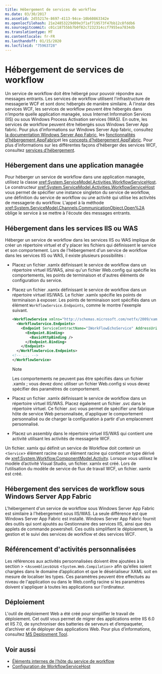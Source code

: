 ```yaml
---
title: Hébergement de services de workflow
ms.date: 03/30/2017
ms.assetid: 2d55217e-8697-4113-94ce-10b60863342e
ms.openlocfilehash: 21e24853229d09e3f1af719573f47bb12c8fddb6
ms.sourcegitcommit: c01c18755bb7b0f82c7232314ccf7955ea7834db
ms.translationtype: MT
ms.contentlocale: fr-FR
ms.lasthandoff: 01/15/2020
ms.locfileid: "75963728"
---
```

# <a name="hosting-workflow-services"></a>Hébergement de services de workflow

Un service de workflow doit être hébergé pour pouvoir répondre aux messages entrants. Les services de workflow utilisent l'infrastructure de messagerie WCF et sont donc hébergés de manière similaire. À l’instar des services WCF, les services de workflow peuvent être hébergés dans n’importe quelle application managée, sous Internet Information Services (IIS) ou sous Windows Process Activation services (WAS). En outre, les services de workflow peuvent être hébergés sous Windows Server App fabric. Pour plus d’informations sur Windows Server App fabric, consultez [la documentation Windows Server App Fabric](https://docs.microsoft.com/previous-versions/appfabric/ff384253(v=azure.10)), les [fonctionnalités d’hébergement AppFabric](https://docs.microsoft.com/previous-versions/appfabric/ee677189(v=azure.10))et les [concepts d’hébergement AppFabric](https://docs.microsoft.com/previous-versions/appfabric/ee677371(v=azure.10)). Pour plus d’informations sur les différentes façons d’héberger des services WCF, consultez [services d’hébergement](../../../../docs/framework/wcf/hosting-services.md).

## <a name="hosting-in-a-managed-application"></a>Hébergement dans une application managée
 Pour héberger un service de workflow dans une application managée, utilisez la classe <xref:System.ServiceModel.Activities.WorkflowServiceHost>. Le constructeur <xref:System.ServiceModel.Activities.WorkflowServiceHost> vous permet de spécifier une instance singleton du service de workflow, une définition du service de workflow ou une activité qui utilise les activités de messagerie du workflow. L'appel à la méthode <xref:System.ServiceModel.Channels.CommunicationObject.Open%2A> oblige le service à se mettre à l'écoute des messages entrants.

## <a name="hosting-under-iis-or-was"></a>Hébergement dans les services IIS ou WAS
 Héberger un service de workflow dans les services IIS ou WAS implique de créer un répertoire virtuel et d'y placer les fichiers qui définissent le service et son comportement. Lors de l'hébergement d'un service de workflow dans les services IIS ou WAS, il existe plusieurs possibilités :

- Placez un fichier .xamlx définissant le service de workflow dans un répertoire virtuel IIS/WAS, ainsi qu'un fichier Web.config qui spécifie les comportements, les points de terminaison et d'autres éléments de configuration du service.

- Placez un fichier .xamlx définissant le service de workflow dans un répertoire virtuel IIS/WAS. Le fichier .xamlx spécifie les points de terminaison à exposer. Les points de terminaison sont spécifiés dans un élément `WorkflowService.Endpoints`, comme le montre l'exemple suivant.

    ```xml
    <WorkflowService xmlns="http://schemas.microsoft.com/netfx/2009/xaml/servicemodel"  xmlns:p1="http://schemas.microsoft.com/netfx/2009/xaml/activities" xmlns:sad="clr-namespace:System.Activities.Debugger;assembly=System.Activities" xmlns:x="http://schemas.microsoft.com/winfx/2006/xaml">
      <WorkflowService.Endpoints>
        <Endpoint ServiceContractName="IWorkFlowEchoService" AddressUri="">
          <Endpoint.Binding>
            <BasicHttpBinding />
          </Endpoint.Binding>
        </Endpoint>
      </WorkflowService.Endpoints>
    <!-- ... -->
    </WorkflowService>
    ```

    > [!NOTE]
    > Les comportements ne peuvent pas être spécifiés dans un fichier .xamlx ; vous devez donc utiliser un fichier Web.config si vous devez spécifier des paramètres de comportement.

- Placez un fichier .xamlx définissant le service de workflow dans un répertoire virtuel IIS/WAS. Placez également un fichier .svc dans le répertoire virtuel. Ce fichier .svc vous permet de spécifier une fabrique hôte de service Web personnalisée, d'appliquer le comportement personnalisé ou de charger la configuration à partir d'un emplacement personnalisé.

- Placez un assembly dans le répertoire virtuel IIS/WAS qui contient une activité utilisant les activités de messagerie WCF.

 Un fichier. xamlx qui définit un service de Workflow doit contenir un <`Service`> élément racine ou un élément racine qui contient un type dérivé de <xref:System.Workflow.ComponentModel.Activity>. Lorsque vous utilisez le modèle d’activité Visual Studio, un fichier. xamlx est créé. Lors de l’utilisation du modèle de service de flux de travail WCF, un fichier. xamlx est créé.

## <a name="hosting-workflow-services-under-windows-server-app-fabric"></a>Hébergement des services de workflow sous Windows Server App Fabric
 L'hébergement d'un service de workflow sous Windows Server App Fabric est similaire à l'hébergement sous IIS/WAS. La seule différence est que Windows Server App Fabric est installé. Windows Server App Fabric fournit des outils qui sont ajoutés au Gestionnaire des services IIS, ainsi que des applets de commande powershell. Ces outils simplifient le déploiement, la gestion et le suivi des services de workflow et des services WCF.

## <a name="referencing-custom-activities"></a>Référencement d'activités personnalisées
 Les références aux activités personnalisées doivent être ajoutées à la section > <`Assemblies`sous <`System.Web.Compilation`> afin qu’elles soient chargées dans le domaine d’application et que le désérialiseur XAML soit en mesure de localiser les types. Ces paramètres peuvent être effectués au niveau de l'application ou dans le Web.config racine si les paramètres doivent s'appliquer à toutes les applications sur l'ordinateur.

## <a name="deployment"></a>Déploiement
 L'outil de déploiement Web a été créé pour simplifier le travail de déploiement. Cet outil vous permet de migrer des applications entre IIS 6.0 et IIS 7.0, de synchroniser des batteries de serveurs et d’empaqueter, d’archiver et de déployer des applications Web. Pour plus d’informations, consultez [MS Deployment Tool](https://go.microsoft.com/fwlink/?LinkId=178690).

## <a name="see-also"></a>Voir aussi

- [Éléments internes de l’hôte du service de workflow](../../../../docs/framework/wcf/feature-details/workflow-service-host-internals.md)
- [Configuration de WorkflowServiceHost](../../../../docs/framework/wcf/feature-details/configuring-workflowservicehost.md)
